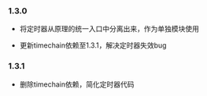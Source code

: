 ### 1.3.0

* 将定时器从原理的统一入口中分离出来，作为单独模块使用

* 更新timechain依赖至1.3.1，解决定时器失效bug

### 1.3.1

* 删除timechain依赖，简化定时器代码